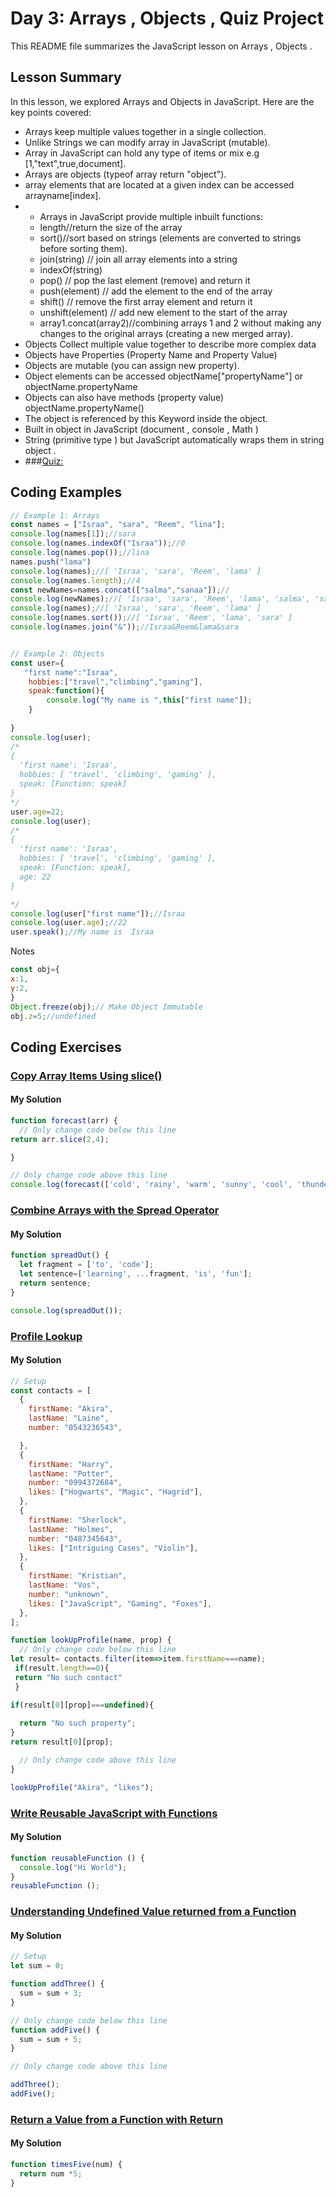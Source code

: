 
# Day 3: Arrays , Objects , Quiz Project

This README file summarizes the JavaScript lesson on Arrays , Objects . 

## Lesson Summary

In this lesson, we explored Arrays and Objects  in JavaScript. Here are the key points covered:
- Arrays keep multiple values together in a single collection.
- Unlike Strings we can modify array in JavaScript (mutable).
- Array in JavaScript can hold any type of items or mix e.g [1,"text",true,document].
- Arrays are objects (typeof array return "object").
- array elements that are located at a given index can be accessed  arrayname[index].
- - Arrays in JavaScript provide multiple inbuilt functions:
  - length//return the size of the array
  - sort()//sort based on strings (elements are converted to strings before sorting them).
  - join(string) // join all array elements into a string
  - indexOf(string)
  - pop() // pop the last element (remove) and return it 
  - push(element) // add the element to the end of the array
  - shift() // remove the first array element and return it 
  - unshift(element) // add new element to the start of the array
  - array1.concat(array2)//combining arrays 1 and 2 without making any changes to the original arrays (creating a new merged array).
- Objects Collect multiple value together to describe more complex data
- Objects have Properties (Property Name and Property Value)
- Objects are mutable (you can assign new property).
- Object elements can be accessed objectName["propertyName"] or objectName.propertyName
- Objects can also have methods (property value) objectName.propertyName()
- The object is referenced by this Keyword inside the object.
- Built in object in JavaScript (document , console , Math )
- String (primitive type ) but JavaScript automatically wraps them in string object .
- ###[Quiz:](https://anjana.dev/javascript-first-steps/2-jsquiz-fancy.html)

  
## Coding Examples

```javascript
// Example 1: Arrays 
const names = ["Israa", "sara", "Reem", "lina"];
console.log(names[1]);//sara
console.log(names.indexOf("Israa"));//0
console.log(names.pop());//lina
names.push("lama")
console.log(names);//[ 'Israa', 'sara', 'Reem', 'lama' ]
console.log(names.length);//4
const newNames=names.concat(["salma","sanaa"]);//
console.log(newNames);//[ 'Israa', 'sara', 'Reem', 'lama', 'salma', 'sanaa' ]
console.log(names);//[ 'Israa', 'sara', 'Reem', 'lama' ]
console.log(names.sort());//[ 'Israa', 'Reem', 'lama', 'sara' ]
console.log(names.join("&"));//Israa&Reem&lama&sara


// Example 2: Objects
const user={
   "first name":"Israa",
    hobbies:["travel","climbing","gaming"],
    speak:function(){
        console.log("My name is ",this["first name"]);
    }
    
}
console.log(user);
/*
{
  'first name': 'Israa',
  hobbies: [ 'travel', 'climbing', 'gaming' ],
  speak: [Function: speak]
}
*/
user.age=22;
console.log(user);
/*
{
  'first name': 'Israa',
  hobbies: [ 'travel', 'climbing', 'gaming' ],
  speak: [Function: speak],
  age: 22
}

*/
console.log(user["first name"]);//Israa
console.log(user.age);//22
user.speak();//My name is  Israa

```

Notes
```javascript
const obj={
x:1,
y:2,
}
Object.freeze(obj);// Make Object Immutable 
obj.z=5;//undefined

```



## Coding Exercises

### [Copy Array Items Using slice()](https://www.freecodecamp.org/learn/javascript-algorithms-and-data-structures/basic-data-structures/copy-array-items-using-slice)

#### My Solution


```javascript
function forecast(arr) {
  // Only change code below this line
return arr.slice(2,4);

}

// Only change code above this line
console.log(forecast(['cold', 'rainy', 'warm', 'sunny', 'cool', 'thunderstorms']));
```


### [Combine Arrays with the Spread Operator](https://www.freecodecamp.org/learn/javascript-algorithms-and-data-structures/basic-data-structures/combine-arrays-with-the-spread-operator)

#### My Solution


```javascript
function spreadOut() {
  let fragment = ['to', 'code'];
  let sentence=['learning', ...fragment, 'is', 'fun']; 
  return sentence;
}

console.log(spreadOut());
```




### [Profile Lookup](https://www.freecodecamp.org/learn/javascript-algorithms-and-data-structures/basic-javascript/profile-lookup)

#### My Solution


```javascript
// Setup
const contacts = [
  {
    firstName: "Akira",
    lastName: "Laine",
    number: "0543236543",

  },
  {
    firstName: "Harry",
    lastName: "Potter",
    number: "0994372684",
    likes: ["Hogwarts", "Magic", "Hagrid"],
  },
  {
    firstName: "Sherlock",
    lastName: "Holmes",
    number: "0487345643",
    likes: ["Intriguing Cases", "Violin"],
  },
  {
    firstName: "Kristian",
    lastName: "Vos",
    number: "unknown",
    likes: ["JavaScript", "Gaming", "Foxes"],
  },
];

function lookUpProfile(name, prop) {
  // Only change code below this line
let result= contacts.filter(item=>item.firstName===name);
 if(result.length==0){
 return "No such contact"
 }

if(result[0][prop]===undefined){
   
  return "No such property";
}
return result[0][prop];

  // Only change code above this line
}

lookUpProfile("Akira", "likes");
```






### [Write Reusable JavaScript with Functions](https://www.freecodecamp.org/learn/javascript-algorithms-and-data-structures/basic-javascript/write-reusable-javascript-with-functions)

#### My Solution


```javascript
function reusableFunction () {
  console.log("Hi World");
}
reusableFunction ();

```



### [Understanding Undefined Value returned from a Function](https://www.freecodecamp.org/learn/javascript-algorithms-and-data-structures/basic-javascript/understanding-undefined-value-returned-from-a-function)

#### My Solution


```javascript
// Setup
let sum = 0;

function addThree() {
  sum = sum + 3;
}

// Only change code below this line
function addFive() {
  sum = sum + 5;
}

// Only change code above this line

addThree();
addFive();

```



### [Return a Value from a Function with Return](https://www.freecodecamp.org/learn/javascript-algorithms-and-data-structures/basic-javascript/return-a-value-from-a-function-with-return)

#### My Solution


```javascript
function timesFive(num) {
  return num *5;
}
```
